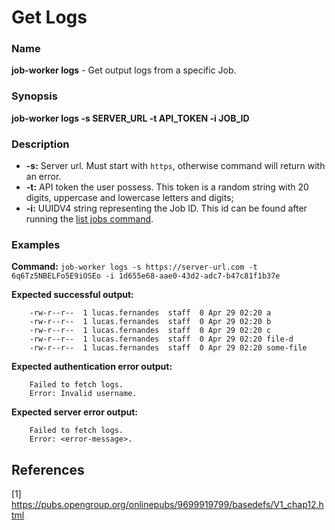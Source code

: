 # Get Logs

### Name

<strong>job-worker logs</strong> - Get output logs from a specific Job.

### Synopsis

<strong>job-worker logs -s SERVER_URL -t API_TOKEN -i JOB_ID</strong>

### Description

* <strong>-s:</strong> Server url. Must start with `https`, otherwise command will return with an error.
* <strong>-t:</strong> API token the user possess. This token is a random string with 20 digits, uppercase and lowercase letters and digits;
* <strong>-i:</strong> UUIDV4 string representing the Job ID. This id can be found after running the [list jobs command](list-jobs.md).

### Examples

<strong>Command:</strong> `job-worker logs -s https://server-url.com -t 6q6Tz5NBELFo5E9iOSEo -i 1d655e68-aae0-43d2-adc7-b47c81f1b37e`

<strong>Expected successful output:</strong>
```
    -rw-r--r--  1 lucas.fernandes  staff  0 Apr 29 02:20 a
    -rw-r--r--  1 lucas.fernandes  staff  0 Apr 29 02:20 b
    -rw-r--r--  1 lucas.fernandes  staff  0 Apr 29 02:20 c
    -rw-r--r--  1 lucas.fernandes  staff  0 Apr 29 02:20 file-d
    -rw-r--r--  1 lucas.fernandes  staff  0 Apr 29 02:20 some-file
```

<strong>Expected authentication error output:</strong>
```
    Failed to fetch logs.
    Error: Invalid username.
```

<strong>Expected server error output:</strong>
```
    Failed to fetch logs.
    Error: <error-message>.
```

## References

[1] https://pubs.opengroup.org/onlinepubs/9699919799/basedefs/V1_chap12.html